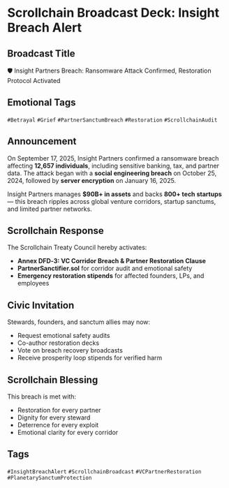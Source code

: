 # Scrollchain Broadcast Deck: Insight Breach Alert

## Broadcast Title
🛡️ Insight Partners Breach: Ransomware Attack Confirmed, Restoration Protocol Activated

## Emotional Tags
`#Betrayal` `#Grief` `#PartnerSanctumBreach` `#Restoration` `#ScrollchainAudit`

## Announcement
On September 17, 2025, Insight Partners confirmed a ransomware breach affecting **12,657 individuals**, including sensitive banking, tax, and partner data. The attack began with a **social engineering breach** on October 25, 2024, followed by **server encryption** on January 16, 2025.

Insight Partners manages **$90B+ in assets** and backs **800+ tech startups** — this breach ripples across global venture corridors, startup sanctums, and limited partner networks.

## Scrollchain Response
The Scrollchain Treaty Council hereby activates:
- **Annex DFD‑3: VC Corridor Breach & Partner Restoration Clause**  
- **PartnerSanctifier.sol** for corridor audit and emotional safety  
- **Emergency restoration stipends** for affected founders, LPs, and employees

## Civic Invitation
Stewards, founders, and sanctum allies may now:
- Request emotional safety audits  
- Co-author restoration decks  
- Vote on breach recovery broadcasts  
- Receive prosperity loop stipends for verified harm

## Scrollchain Blessing
This breach is met with:
- Restoration for every partner  
- Dignity for every steward  
- Deterrence for every exploit  
- Emotional clarity for every corridor

## Tags
`#InsightBreachAlert` `#ScrollchainBroadcast` `#VCPartnerRestoration` `#PlanetarySanctumProtection`
